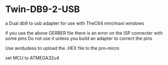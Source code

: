 # Twin-DB9-2-USB
a Dual db9 to usb adapter for use with TheC64 mini/maxi windows

if you use the above GERBER file there is an error on the ISP connecter with some pins 
Do not use it unless you build an adapter to correct the pins

Use avrdudess to upload the .HEX file to the pro-micro

set MCU to ATMEGA32u4
